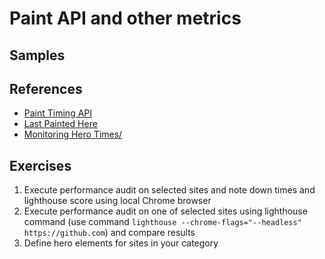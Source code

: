 # Paint API and other metrics
## Samples
## References
* [Paint Timing API](https://w3c.github.io/paint-timing)
* [Last Painted Here](https://speedcurve.com/blog/last-painted-hero/)   
* [Monitoring Hero Times/](https://speedcurve.com/blog/web-performance-monitoring-hero-times/)
## Exercises
1. Execute performance audit on selected sites and note down times and lighthouse score using local Chrome browser
2. Execute performance audit on one of selected sites using lighthouse command (use command `lighthouse --chrome-flags="--headless" https://github.com`) and compare results
3. Define hero elements for sites in your category
